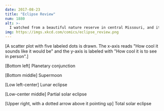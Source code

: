 ```yaml
---
date: 2017-08-23
title: "Eclipse Review"
num: 1880
alt: >-
  I watched from a beautiful nature reserve in central Missouri, and it was--without exaggeration--the coolest thing I've ever seen.
img: https://imgs.xkcd.com/comics/eclipse_review.png
---
```

[A scatter plot with five labeled dots is drawn. The x-axis reads "How cool it sounds like it would be" and the y-axis is labeled with "How cool it is to see in person".]

[Bottom left] Planetary conjunction

[Bottom middle] Supermoon

[Low left-center] Lunar eclipse

[Low-center middle] Partial solar eclipse

[Upper right, with a dotted arrow above it pointing up] Total solar eclipse